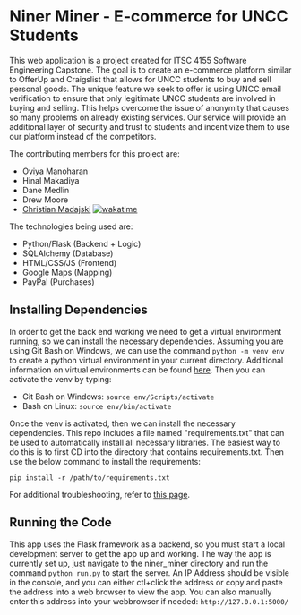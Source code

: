 # Niner Miner - E-commerce for UNCC Students

This web application is a project created for ITSC 4155 Software Engineering Capstone.
The goal is to create an e-commerce platform similar to OfferUp and Craigslist that allows for UNCC
students to buy and sell personal goods. The unique feature we seek to offer is using
UNCC email verification to ensure that only legitimate UNCC students are involved in
buying and selling. This helps overcome the issue of anonymity that causes so many
problems on already existing services. Our service will provide an additional layer of
security and trust to students and incentivize them to use our platform instead of the
competitors.

The contributing members for this project are:
- Oviya Manoharan
- Hinal Makadiya
- Dane Medlin
- Drew Moore
- [Christian Madajski](https://www.linkedin.com/in/cmadajsk/) [![wakatime](https://wakatime.com/badge/user/510092ca-a9b8-48f5-bf50-9b05005ef525/project/a5b9008a-d413-431f-92d4-80beef67c7cc.svg)](https://wakatime.com/badge/user/510092ca-a9b8-48f5-bf50-9b05005ef525/project/a5b9008a-d413-431f-92d4-80beef67c7cc)

The technologies being used are:
- Python/Flask (Backend + Logic)
- SQLAlchemy (Database)
- HTML/CSS/JS (Frontend)
- Google Maps (Mapping)
- PayPal (Purchases)

## Installing Dependencies
In order to get the back end working we need to get a virtual environment running, so we can install the 
necessary dependencies. Assuming you are using Git Bash on Windows, we can use the command 
```python -m venv env``` to create a python 
virtual environment in your current directory.
Additional information on virtual environments can be found 
[here](https://docs.python.org/3/library/venv.html). Then you can activate the venv by typing:
- Git Bash on Windows: ```source env/Scripts/activate```
- Bash on Linux: ```source env/bin/activate```

Once the venv is activated, then we can install the necessary dependencies. This repo includes
a file named "requirements.txt" that can be used to automatically install all necessary libraries.
The easiest way to do this is to first CD into the directory that contains requirements.txt.
Then use the below command to install the requirements:

```pip install -r /path/to/requirements.txt```

For additional troubleshooting, refer to [this page](https://packaging.python.org/en/latest/guides/installing-using-pip-and-virtual-environments/).

## Running the Code
This app uses the Flask framework as a backend, so you must start a local development
server to get the app up and working. The way the app is currently set up, just navigate
to the niner_miner directory and run the command ```python run.py``` to start the server.
An IP Address should be visible in the console, and you can either ctl+click the address
or copy and paste the address into a web browser to view the app. You can also manually
enter this address into your webbrowser if needed: ```http://127.0.0.1:5000/```
